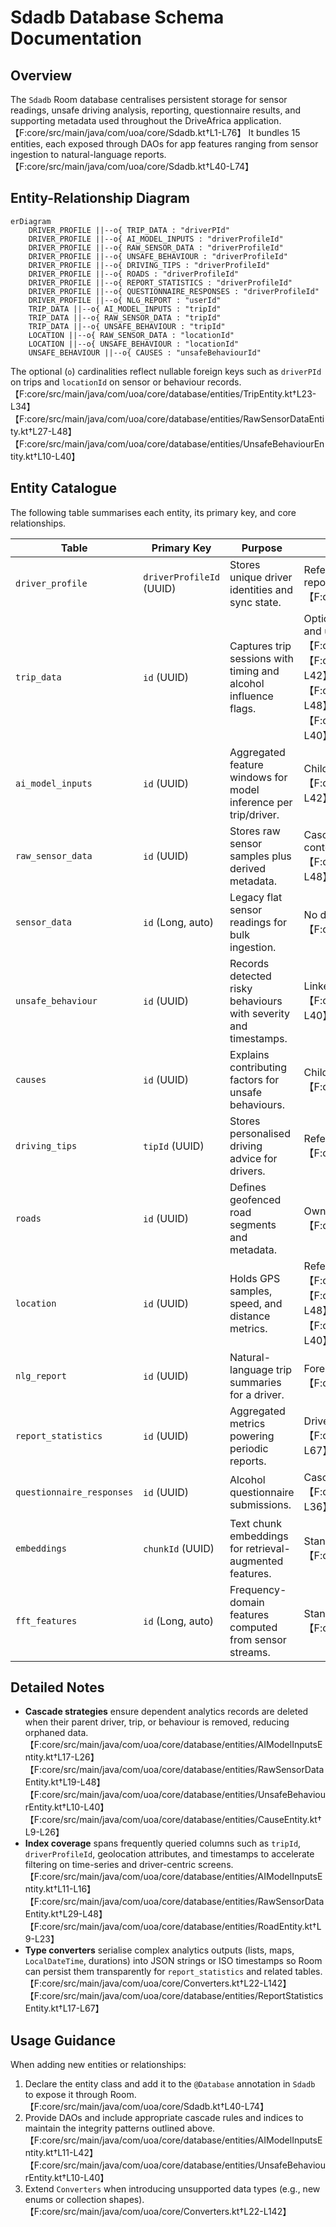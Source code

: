 # Sdadb Database Schema Documentation

## Overview
The `Sdadb` Room database centralises persistent storage for sensor readings, unsafe driving analysis, reporting, questionnaire results, and supporting metadata used throughout the DriveAfrica application.【F:core/src/main/java/com/uoa/core/Sdadb.kt†L1-L76】 It bundles 15 entities, each exposed through DAOs for app features ranging from sensor ingestion to natural-language reports.【F:core/src/main/java/com/uoa/core/Sdadb.kt†L40-L74】

## Entity-Relationship Diagram
```mermaid
erDiagram
    DRIVER_PROFILE ||--o{ TRIP_DATA : "driverPId"
    DRIVER_PROFILE ||--o{ AI_MODEL_INPUTS : "driverProfileId"
    DRIVER_PROFILE ||--o{ RAW_SENSOR_DATA : "driverProfileId"
    DRIVER_PROFILE ||--o{ UNSAFE_BEHAVIOUR : "driverProfileId"
    DRIVER_PROFILE ||--o{ DRIVING_TIPS : "driverProfileId"
    DRIVER_PROFILE ||--o{ ROADS : "driverProfileId"
    DRIVER_PROFILE ||--o{ REPORT_STATISTICS : "driverProfileId"
    DRIVER_PROFILE ||--o{ QUESTIONNAIRE_RESPONSES : "driverProfileId"
    DRIVER_PROFILE ||--o{ NLG_REPORT : "userId"
    TRIP_DATA ||--o{ AI_MODEL_INPUTS : "tripId"
    TRIP_DATA ||--o{ RAW_SENSOR_DATA : "tripId"
    TRIP_DATA ||--o{ UNSAFE_BEHAVIOUR : "tripId"
    LOCATION ||--o{ RAW_SENSOR_DATA : "locationId"
    LOCATION ||--o{ UNSAFE_BEHAVIOUR : "locationId"
    UNSAFE_BEHAVIOUR ||--o{ CAUSES : "unsafeBehaviourId"
```
The optional (`o`) cardinalities reflect nullable foreign keys such as `driverPId` on trips and `locationId` on sensor or behaviour records.【F:core/src/main/java/com/uoa/core/database/entities/TripEntity.kt†L23-L34】【F:core/src/main/java/com/uoa/core/database/entities/RawSensorDataEntity.kt†L27-L48】【F:core/src/main/java/com/uoa/core/database/entities/UnsafeBehaviourEntity.kt†L10-L40】

## Entity Catalogue
The following table summarises each entity, its primary key, and core relationships.

| Table | Primary Key | Purpose | Key Relationships |
| --- | --- | --- | --- |
| `driver_profile` | `driverProfileId` (UUID) | Stores unique driver identities and sync state. | Referenced by trips, unsafe behaviours, AI inputs, raw sensor data, driving tips, roads, reports, questionnaires, and NLG reports.【F:core/src/main/java/com/uoa/core/database/entities/DriverProfileEntity.kt†L8-L18】 |
| `trip_data` | `id` (UUID) | Captures trip sessions with timing and alcohol influence flags. | Optional link to driver profile via `driverPId`; parent for AI model inputs, raw sensor data, and unsafe behaviours.【F:core/src/main/java/com/uoa/core/database/entities/TripEntity.kt†L10-L34】【F:core/src/main/java/com/uoa/core/database/entities/AIModelInputsEntity.kt†L11-L42】【F:core/src/main/java/com/uoa/core/database/entities/RawSensorDataEntity.kt†L19-L48】【F:core/src/main/java/com/uoa/core/database/entities/UnsafeBehaviourEntity.kt†L10-L40】 |
| `ai_model_inputs` | `id` (UUID) | Aggregated feature windows for model inference per trip/driver. | Child of `trip_data` and `driver_profile` through cascading foreign keys.【F:core/src/main/java/com/uoa/core/database/entities/AIModelInputsEntity.kt†L11-L42】 |
| `raw_sensor_data` | `id` (UUID) | Stores raw sensor samples plus derived metadata. | Cascades from `trip_data`, `location`, and `driver_profile` to maintain integrity of contextual data.【F:core/src/main/java/com/uoa/core/database/entities/RawSensorDataEntity.kt†L19-L48】 |
| `sensor_data` | `id` (Long, auto) | Legacy flat sensor readings for bulk ingestion. | No declared foreign keys; `tripDataId` can map to external trip references.【F:core/src/main/java/com/uoa/core/database/entities/sensorEntity.kt†L6-L34】 |
| `unsafe_behaviour` | `id` (UUID) | Records detected risky behaviours with severity and timestamps. | Linked to trip, location, and driver profile; parent of `causes` rows.【F:core/src/main/java/com/uoa/core/database/entities/UnsafeBehaviourEntity.kt†L10-L40】【F:core/src/main/java/com/uoa/core/database/entities/CauseEntity.kt†L9-L26】 |
| `causes` | `id` (UUID) | Explains contributing factors for unsafe behaviours. | Child of `unsafe_behaviour` with cascade delete on parent removal.【F:core/src/main/java/com/uoa/core/database/entities/CauseEntity.kt†L9-L26】 |
| `driving_tips` | `tipId` (UUID) | Stores personalised driving advice for drivers. | References driver profile and enforces unique tip IDs/date indexing.【F:core/src/main/java/com/uoa/core/database/entities/DrivingTipEntity.kt†L9-L33】 |
| `roads` | `id` (UUID) | Defines geofenced road segments and metadata. | Owned by a driver profile via foreign key; indexed for geo queries.【F:core/src/main/java/com/uoa/core/database/entities/RoadEntity.kt†L9-L35】 |
| `location` | `id` (UUID) | Holds GPS samples, speed, and distance metrics. | Referenced by raw sensor and unsafe behaviour records when available.【F:core/src/main/java/com/uoa/core/database/entities/LocationEntity.kt†L17-L36】【F:core/src/main/java/com/uoa/core/database/entities/RawSensorDataEntity.kt†L19-L48】【F:core/src/main/java/com/uoa/core/database/entities/UnsafeBehaviourEntity.kt†L10-L40】 |
| `nlg_report` | `id` (UUID) | Natural-language trip summaries for a driver. | Foreign key to `driver_profile` (`userId`); optional `tripId` column for cross-linking.【F:core/src/main/java/com/uoa/core/database/entities/NLGReportEntity.kt†L10-L30】 |
| `report_statistics` | `id` (UUID) | Aggregated metrics powering periodic reports. | Driver-level foreign key plus JSON columns converted via Room `Converters`.【F:core/src/main/java/com/uoa/core/database/entities/ReportStatisticsEntity.kt†L17-L67】【F:core/src/main/java/com/uoa/core/Converters.kt†L22-L123】 |
| `questionnaire_responses` | `id` (UUID) | Alcohol questionnaire submissions. | Cascades from driver profile; supports driver-level indices.【F:core/src/main/java/com/uoa/core/database/entities/QuestionnaireEntity.kt†L13-L36】 |
| `embeddings` | `chunkId` (UUID) | Text chunk embeddings for retrieval-augmented features. | Standalone table storing binary vectors and provenance metadata.【F:core/src/main/java/com/uoa/core/database/entities/EmbeddingEntity.kt†L7-L41】 |
| `fft_features` | `id` (Long, auto) | Frequency-domain features computed from sensor streams. | Standalone table without foreign keys, keyed by timestamp/label fields.【F:core/src/main/java/com/uoa/core/database/entities/FFTFeatureEntity.kt†L7-L15】 |

## Detailed Notes
- **Cascade strategies** ensure dependent analytics records are deleted when their parent driver, trip, or behaviour is removed, reducing orphaned data.【F:core/src/main/java/com/uoa/core/database/entities/AIModelInputsEntity.kt†L17-L26】【F:core/src/main/java/com/uoa/core/database/entities/RawSensorDataEntity.kt†L19-L48】【F:core/src/main/java/com/uoa/core/database/entities/UnsafeBehaviourEntity.kt†L10-L40】【F:core/src/main/java/com/uoa/core/database/entities/CauseEntity.kt†L9-L26】
- **Index coverage** spans frequently queried columns such as `tripId`, `driverProfileId`, geolocation attributes, and timestamps to accelerate filtering on time-series and driver-centric screens.【F:core/src/main/java/com/uoa/core/database/entities/AIModelInputsEntity.kt†L11-L16】【F:core/src/main/java/com/uoa/core/database/entities/RawSensorDataEntity.kt†L29-L48】【F:core/src/main/java/com/uoa/core/database/entities/RoadEntity.kt†L9-L23】
- **Type converters** serialise complex analytics outputs (lists, maps, `LocalDateTime`, durations) into JSON strings or ISO timestamps so Room can persist them transparently for `report_statistics` and related tables.【F:core/src/main/java/com/uoa/core/Converters.kt†L22-L142】【F:core/src/main/java/com/uoa/core/database/entities/ReportStatisticsEntity.kt†L17-L67】

## Usage Guidance
When adding new entities or relationships:
1. Declare the entity class and add it to the `@Database` annotation in `Sdadb` to expose it through Room.【F:core/src/main/java/com/uoa/core/Sdadb.kt†L40-L74】
2. Provide DAOs and include appropriate cascade rules and indices to maintain the integrity patterns outlined above.【F:core/src/main/java/com/uoa/core/database/entities/AIModelInputsEntity.kt†L11-L42】【F:core/src/main/java/com/uoa/core/database/entities/UnsafeBehaviourEntity.kt†L10-L40】
3. Extend `Converters` when introducing unsupported data types (e.g., new enums or collection shapes).【F:core/src/main/java/com/uoa/core/Converters.kt†L22-L142】
